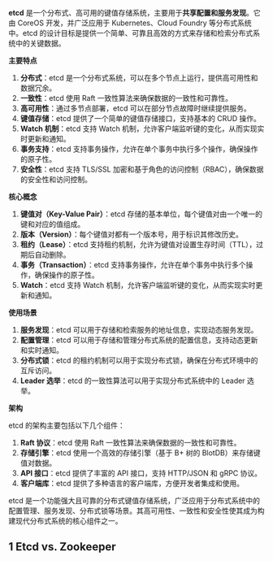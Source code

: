 **etcd** 是一个分布式、高可用的键值存储系统，主要用于**共享配置和服务发现**。它由 CoreOS 开发，并广泛应用于 Kubernetes、Cloud Foundry 等分布式系统中。etcd 的设计目标是提供一个简单、可靠且高效的方式来存储和检索分布式系统中的关键数据。

**主要特点**

1. **分布式**：etcd 是一个分布式系统，可以在多个节点上运行，提供高可用性和数据冗余。
2. **一致性**：etcd 使用 Raft 一致性算法来确保数据的一致性和可靠性。
3. **高可用性**：通过多节点部署，etcd 可以在部分节点故障时继续提供服务。
4. **键值存储**：etcd 提供了一个简单的键值存储接口，支持基本的 CRUD 操作。
5. **Watch 机制**：etcd 支持 Watch 机制，允许客户端监听键的变化，从而实现实时更新和通知。
6. **事务支持**：etcd 支持事务操作，允许在单个事务中执行多个操作，确保操作的原子性。
7. **安全性**：etcd 支持 TLS/SSL 加密和基于角色的访问控制（RBAC），确保数据的安全性和访问控制。

**核心概念**

1. **键值对（Key-Value Pair）**：etcd 存储的基本单位，每个键值对由一个唯一的键和对应的值组成。
2. **版本（Version）**：每个键值对都有一个版本号，用于标识其修改历史。
3. **租约（Lease）**：etcd 支持租约机制，允许为键值对设置生存时间（TTL），过期后自动删除。
4. **事务（Transaction）**：etcd 支持事务操作，允许在单个事务中执行多个操作，确保操作的原子性。
5. **Watch**：etcd 支持 Watch 机制，允许客户端监听键的变化，从而实现实时更新和通知。

**使用场景**

1. **服务发现**：etcd 可以用于存储和检索服务的地址信息，实现动态服务发现。
2. **配置管理**：etcd 可以用于存储和管理分布式系统的配置信息，支持动态更新和实时通知。
3. **分布式锁**：etcd 的租约机制可以用于实现分布式锁，确保在分布式环境中的互斥访问。
4. **Leader 选举**：etcd 的一致性算法可以用于实现分布式系统中的 Leader 选举。

**架构**

etcd 的架构主要包括以下几个组件：

1. **Raft 协议**：etcd 使用 Raft 一致性算法来确保数据的一致性和可靠性。
2. **存储引擎**：etcd 使用一个高效的存储引擎（基于 B+ 树的 BlotDB）来存储键值对数据。
3. **API 接口**：etcd 提供了丰富的 API 接口，支持 HTTP/JSON 和 gRPC 协议。
4. **客户端库**：etcd 提供了多种语言的客户端库，方便开发者集成和使用。

etcd 是一个功能强大且可靠的分布式键值存储系统，广泛应用于分布式系统中的配置管理、服务发现、分布式锁等场景。其高可用性、一致性和安全性使其成为构建现代分布式系统的核心组件之一。

## 1 Etcd vs. Zookeeper
